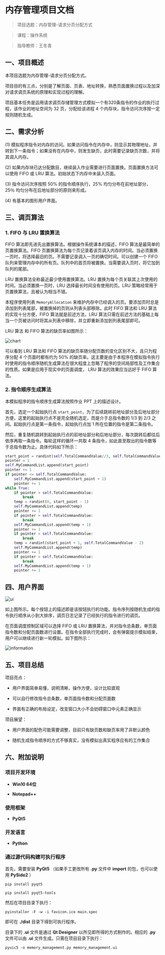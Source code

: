 # 内存管理项目文档

> 项目选题：内存管理-请求分页分配方式

> 课程：操作系统

> 指导教师：王冬青

## 一、项目概述

本项目选题为内存管理-请求分页分配方式。

项目目的有三点，分别是了解页面、页表、地址转换，熟悉页面置换过程以及加深对请求调页系统的原理和实现过程的理解。

项目基本任务是运用请求调页存储管理方式模拟一个有320条指令的作业的执行过程，该作业的地址空间为 32 页，分配给该进程 4 个内存块，指令访问次序按一定规则随机生成。

## 二、需求分析

(1) 模拟程序指令对内存的访问。如果访问指令在内存中，则显示其物理地址，并转到下一条指令；如果没有在内存中，则发生缺页，此时需要记录缺页次数，并将其调入内存。

(2) 如果内存块已达分配数目，继续装入作业需要进行页面置换。页面置换方法可以使用 FIFO 或 LRU 算法。初始状态下内存中未装入页面。

(3) 指令访问次序按照 50% 的指令顺序执行，25% 均匀分布在前地址部分，25％ 均匀分布在后地址部分的原则来形成。

(4) 有基本的图形用户界面。

## 三、调页算法

### 1. FIFO 与 LRU 置换算法

FIFO 算法即先进先出置换算法。根据操作系统课本的描述，FIFO 算法是最简单的页置换算法。FIFO 页置换算法为每个页记录着该页调入内存的时间。当必须置换一页时，将选择最旧的页。不需要记录调入一页的确切时间。可以创建一个 FIFO 队列来管理内存中的所有页。队列中的首页将被置换。当需要调入页时，将它加到队列的尾部。

LRU 置换算法全称最近最少使用置换算法。LRU 置换为每个页关联其上次使用的时间。当必须置换一页时，LRU 选择最长时间没有使用的页。LRU 策略经常用于页置换算法，且被认为相当不错。

本程序使用列表 `MemoryAllocation` 来维护内存中已经调入的页。要添加页时总是添加到列表尾部，被置换掉的页则从列表头部移除。此时 FIFO 算法和 LRU 算法的实现十分方便，FIFO 算法就是前述方法，LRU 算法只需在前述方法的基础上每当一个页被访问时将其从列表中移除，并立即重新添加到列表尾部即可。

LRU 算法 和 FIFO 算法的缺页率如图所示：

![chart](chart.png)

可以看到 LRU 算法和 FIFO 算法的缺页率随分配页数的变化区别不大，且只为程序分配 4 个页面时都有约为 50% 的缺页率。这主要是由于本程序在模拟指令执行时使用的指令顺序随机生成算法在很大程度上忽略了程序的空间局部性及工作集合的性质。如果是应用于现实中的页面调度， LRU 算法的效果应当远好于 FIFO 算法。

### 2. 指令顺序生成算法

本模拟程序的指令顺序生成算法按照作业 PPT 上的描述设计。

首先，选定一个起始执行点 `start_point`，为了后续跳转前地址部分及后地址部分方便，这里的起始执行点不是完全随机选定，而是介于总指令数的 1/3 到 2/3 之间。起始执行点是第一条指令，起始执行点加 1 所在位置的指令是第二条指令。

然后，重复随机跳转到起始执行点的前地址部分和后地址部分，每次跳转后都往后依序再取一条指令。每轮这样的循环一共取 4 条指令，如此直至取出的指令数等于总指令数为止。具体代码如下所示：

```python
start_point = randint(self.TotalCommandValue//3, self.TotalCommandValue * 2//3)
pointer = 1
self.MyCommandList.append(start_point)
pointer += 1
if pointer <= self.TotalCommandValue:
    self.MyCommandList.append(start_point + 1)
    pointer += 1            
while True:
    if pointer > self.TotalCommandValue:
        break         
    temp = randint(0, start_point - 1)
    self.MyCommandList.append(temp)
    pointer += 1
    if pointer > self.TotalCommandValue:
        break
    self.MyCommandList.append(temp + 1)
    pointer += 1
    if pointer > self.TotalCommandValue:
        break            
    temp = randint(start_point + 1, self.TotalCommandValue - 2)
    self.MyCommandList.append(temp)
    pointer += 1
    if pointer > self.TotalCommandValue:
        break
    self.MyCommandList.append(temp + 1)
    pointer += 1
```


## 四、用户界面

![ui](ui.png)

如上图所示。每个按钮上的描述即是该按钮执行的功能。指令序列按随机生成的指令执行顺序从小到大排序，调页日志记录了已经执行的指令进行的调页。

在页面调度控制区域可以选择 FIFO 或 LRU 置换算法，并对指令总条数，单页面指令数和分配页面数进行设置。在指令全部执行完成时，会有弹窗提示模拟结束，用户可以继续进行新一轮模拟。如下图所示：

![information](information.png)

## 五、项目总结

项目亮点：

 - 用户界面简单易懂，说明清晰，操作方便，设计比较直观
 
 - 可以自行修改指令总条数，单页面指令数和分配页面数
 
 - 界面有正确的布局设定，改变窗口大小不会妨碍窗口中元素正确显示

项目展望：

 - 用户界面的配色可能需要调整，目前只有缺页数和缺页率用了非默认颜色
 
 - 随机生成指令顺序的方式不够真实，没有模拟出真实程序应有的工作集合

## 六、附加说明

### 项目开发环境

 - **Win10 64位**
 
 - **Notepad++**
 
### 使用框架

 - **PyQt5**
 
### 开发语言

 - **Python**
 
### 通过源代码构建可执行程序

首先，需要安装 **PyQt5** （如果手工更改所有 **.py** 文件中 **import** 的包，也可以使用 **PySide2** ）

```
pip install pyqt5

pip install pyqt5-tools
```

然后在项目目录下执行：

```
pyinstaller -F -w -i favicon.ico main.spec
```

即可在 **./dist** 目录下得到可执行程序。

目录下的 **.ui** 文件是通过 **Qt Designer** 以所见即所得的方式制作的。相应的 **.py** 文件可以由 **.ui** 文件生成。只需在项目目录下执行：

```
pyuic5 -o memory_management.py memory_management.ui
```
